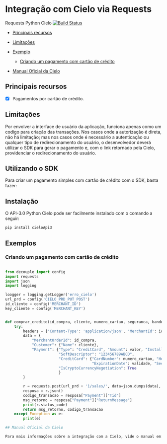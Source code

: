 # Integração com Cielo via Requests

Requests Python Cielo
[![Build Status](https://travis-ci.org/CharlesTenorio/strive_api.svg?branch=master)](https://travis-ci.org/CharlesTenorio/strive_api)



* [Principais recursos](#principais-recursos)
* [Limitações](#limitações)
* [Exemplo](#exemplo)
    * [Criando um pagamento com cartão de crédito](#criando-um-pagamento-com-cartão-de-crédito)

* [Manual Oficial da Cielo](#manual-oficial-da-cielo)

## Principais recursos

* [x] Pagamentos por cartão de crédito.
## Limitações

Por envolver a interface de usuário da aplicação, funciona apenas como um codigo para criação das transações. Nos casos onde a autorização é direta, não há limitação; mas nos casos onde é necessário a autenticação ou qualquer tipo de redirecionamento do usuário, o desenvolvedor deverá utilizar o SDK para gerar o pagamento e, com o link retornado pela Cielo, providenciar o redirecionamento do usuário.

## Utilizando o SDK
Para criar um pagamento simples com cartão de crédito com o SDK, basta fazer:

## Instalação
O API-3.0 Python Cielo pode ser facilmente instalado com o comando a seguir:
```bash
pip install cieloApi3
```

## Exemplos
### Criando um pagamento com cartão de crédito

```python

from decouple import config
import requests
import json
import logging

loogger = logging.getLogger('erro_cielo')
url_prd = config('CIELO_PRD_PUT_POST')
id_cliente = config('MERCHANT_ID')
key_cliente = config('MERCHANT_KEY')


def comprar_credito(id_compra, cliente, numero_cartao, seguranca, bandeira, validade, valor, qtd_parcela):
    try:
        headers = {'Content-Type': 'application/json', 'MerchantId': id_cliente, 'MerchantKey': key_cliente}
        data = {
            "MerchantOrderId": id_compra,
            "Customer": {"Name": cliente},
            "Payment": {"Type": "CreditCard", "Amount": valor, "Installments": qtd_parcela,
                        "SoftDescriptor": "123456789ABCD",
                        "CreditCard": {"CardNumber": numero_cartao, "Holder": cliente,
                                       "ExpirationDate": validade, "SecurityCode": seguranca, "Brand": bandeira},
                        "IsCryptoCurrencyNegotiation": True
                        }
        }

        r = requests.post(url_prd + '1/sales/', data=json.dumps(data), headers=headers)
        resposa = r.json()
        codigo_transacao = resposa["Payment"]["Tid"]
        msg_retorno = resposa["Payment"]["ReturnMessage"]
        print(r.status_code)
        return msg_retorno, codigo_transacao
    except Exception as e:
        print(e)

## Manual Oficial da Cielo

Para mais informações sobre a integração com a Cielo, vide o manual em: [Integração API 3.0](https://developercielo.github.io/Webservice-3.0/)
